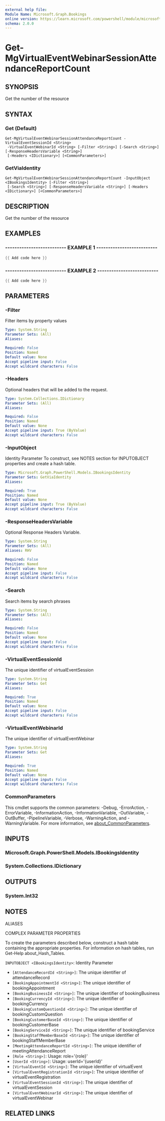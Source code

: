 ```yaml
---
external help file:
Module Name: Microsoft.Graph.Bookings
online version: https://learn.microsoft.com/powershell/module/microsoft.graph.bookings/get-mgvirtualeventwebinarsessionattendancereportcount
schema: 2.0.0
---
```


# Get-MgVirtualEventWebinarSessionAttendanceReportCount

## SYNOPSIS
Get the number of the resource

## SYNTAX

### Get (Default)
```
Get-MgVirtualEventWebinarSessionAttendanceReportCount -VirtualEventSessionId <String>
 -VirtualEventWebinarId <String> [-Filter <String>] [-Search <String>] [-ResponseHeadersVariable <String>]
 [-Headers <IDictionary>] [<CommonParameters>]
```

### GetViaIdentity
```
Get-MgVirtualEventWebinarSessionAttendanceReportCount -InputObject <IBookingsIdentity> [-Filter <String>]
 [-Search <String>] [-ResponseHeadersVariable <String>] [-Headers <IDictionary>] [<CommonParameters>]
```

## DESCRIPTION
Get the number of the resource

## EXAMPLES

### -------------------------- EXAMPLE 1 --------------------------
```powershell
{{ Add code here }}
```



### -------------------------- EXAMPLE 2 --------------------------
```powershell
{{ Add code here }}
```



## PARAMETERS

### -Filter
Filter items by property values

```yaml
Type: System.String
Parameter Sets: (All)
Aliases:

Required: False
Position: Named
Default value: None
Accept pipeline input: False
Accept wildcard characters: False
```

### -Headers
Optional headers that will be added to the request.

```yaml
Type: System.Collections.IDictionary
Parameter Sets: (All)
Aliases:

Required: False
Position: Named
Default value: None
Accept pipeline input: True (ByValue)
Accept wildcard characters: False
```

### -InputObject
Identity Parameter
To construct, see NOTES section for INPUTOBJECT properties and create a hash table.

```yaml
Type: Microsoft.Graph.PowerShell.Models.IBookingsIdentity
Parameter Sets: GetViaIdentity
Aliases:

Required: True
Position: Named
Default value: None
Accept pipeline input: True (ByValue)
Accept wildcard characters: False
```

### -ResponseHeadersVariable
Optional Response Headers Variable.

```yaml
Type: System.String
Parameter Sets: (All)
Aliases: RHV

Required: False
Position: Named
Default value: None
Accept pipeline input: False
Accept wildcard characters: False
```

### -Search
Search items by search phrases

```yaml
Type: System.String
Parameter Sets: (All)
Aliases:

Required: False
Position: Named
Default value: None
Accept pipeline input: False
Accept wildcard characters: False
```

### -VirtualEventSessionId
The unique identifier of virtualEventSession

```yaml
Type: System.String
Parameter Sets: Get
Aliases:

Required: True
Position: Named
Default value: None
Accept pipeline input: False
Accept wildcard characters: False
```

### -VirtualEventWebinarId
The unique identifier of virtualEventWebinar

```yaml
Type: System.String
Parameter Sets: Get
Aliases:

Required: True
Position: Named
Default value: None
Accept pipeline input: False
Accept wildcard characters: False
```

### CommonParameters
This cmdlet supports the common parameters: -Debug, -ErrorAction, -ErrorVariable, -InformationAction, -InformationVariable, -OutVariable, -OutBuffer, -PipelineVariable, -Verbose, -WarningAction, and -WarningVariable. For more information, see [about_CommonParameters](http://go.microsoft.com/fwlink/?LinkID=113216).

## INPUTS

### Microsoft.Graph.PowerShell.Models.IBookingsIdentity

### System.Collections.IDictionary

## OUTPUTS

### System.Int32

## NOTES

ALIASES

COMPLEX PARAMETER PROPERTIES

To create the parameters described below, construct a hash table containing the appropriate properties. For information on hash tables, run Get-Help about_Hash_Tables.


`INPUTOBJECT <IBookingsIdentity>`: Identity Parameter
  - `[AttendanceRecordId <String>]`: The unique identifier of attendanceRecord
  - `[BookingAppointmentId <String>]`: The unique identifier of bookingAppointment
  - `[BookingBusinessId <String>]`: The unique identifier of bookingBusiness
  - `[BookingCurrencyId <String>]`: The unique identifier of bookingCurrency
  - `[BookingCustomQuestionId <String>]`: The unique identifier of bookingCustomQuestion
  - `[BookingCustomerBaseId <String>]`: The unique identifier of bookingCustomerBase
  - `[BookingServiceId <String>]`: The unique identifier of bookingService
  - `[BookingStaffMemberBaseId <String>]`: The unique identifier of bookingStaffMemberBase
  - `[MeetingAttendanceReportId <String>]`: The unique identifier of meetingAttendanceReport
  - `[Role <String>]`: Usage: role='{role}'
  - `[UserId <String>]`: Usage: userId='{userId}'
  - `[VirtualEventId <String>]`: The unique identifier of virtualEvent
  - `[VirtualEventRegistrationId <String>]`: The unique identifier of virtualEventRegistration
  - `[VirtualEventSessionId <String>]`: The unique identifier of virtualEventSession
  - `[VirtualEventWebinarId <String>]`: The unique identifier of virtualEventWebinar

## RELATED LINKS


